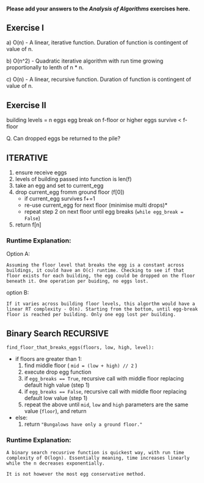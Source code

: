 #### Please add your answers to the ***Analysis of  Algorithms*** exercises here.

## Exercise I

a) O(n) - A linear, iterative function. Duration of function is contingent of value of n.


b) O(n^2) - Quadratic iterative algorithm with run time growing proportionally to lenth of n * n.


c) O(n) - A linear, recursive function. Duration of function is contingent of value of n.


## Exercise II


building levels = n
eggs
egg break on f-floor or higher
eggs survive < f-floor

Q. Can dropped eggs be returned to the pile?

## ITERATIVE
1. ensure receive eggs
2. levels of building passed into function is len(f)
3. take an egg and set to current_egg
4. drop current_egg fromm ground floor (f[0])
    - if current_egg survives f+=1
    - re-use current_egg for next floor (minimise multi drops)*
    - repeat step 2 on next floor until egg breaks (`while egg_break = False`)
5. return f[n]

### Runtime Explanation:

Option A:

    Assuming the floor level that breaks the egg is a constant across buildings, it could have an O(c) runtime. Checking to see if that floor exists for each building, the egg could be dropped on the floor beneath it. One operation per buiding, no eggs lost.

option B:

    If it varies across building floor levels, this algorthm would have a linear RT complexity - O(n). Starting from the bottom, until egg-break floor is reached per building. Only one egg lost per building.

## Binary Search RECURSIVE
`find_floor_that_breaks_eggs(floors, low, high, level):`
- if floors are greater than 1:
    1. find middle floor ( ```mid = (low + high) // 2``` )
    2. execute drop egg function
    3. if `egg_breaks == True`, recursive call with middle floor replacing default high value (step 1)
    4. if `egg_breaks == False`, recursive call with middle floor replacing default low value (step 1)
    5. repeat the above until `mid`, `low` and `high` parameters are the same value (`floor`), and return
- else:
    1. return `"Bungalows have only a ground floor."`

### Runtime Explanation:

    A binary search recusrive function is quickest way, with run time complexity of O(logn). Essentially meaning, time increases linearly while the n decreases exponentially.
    
    It is not however the most egg conservative method.
